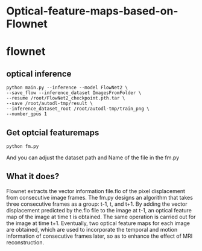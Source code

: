 # Optical-feature-maps-based-on-Flownet
# flownet
## optical inference

    python main.py --inference --model FlowNet2 \
    --save_flow --inference_dataset ImagesFromFolder \
    --resume /root/FlowNet2_checkpoint.pth.tar \
    --save /root/autodl-tmp/result \
    --inference_dataset_root /root/autodl-tmp/train_png \
    --number_gpus 1

## Get optcial featuremaps
    python fm.py
And you can adjust the dataset path and Name of the file in the fm.py

## What it does?

Flownet extracts the vector information file.flo of the pixel displacement from consecutive image frames. The fm.py designs an algorithm that takes three consecutive frames as a group: t-1, t, and t+1. By adding the vector displacement predicted by the.flo file to the image at t-1, an optical feature map of the image at time t is obtained. The same operation is carried out for the image at time t+1. Eventually, two optical feature maps for each image are obtained, which are used to incorporate the temporal and motion information of consecutive frames later, so as to enhance the effect of MRI reconstruction.
